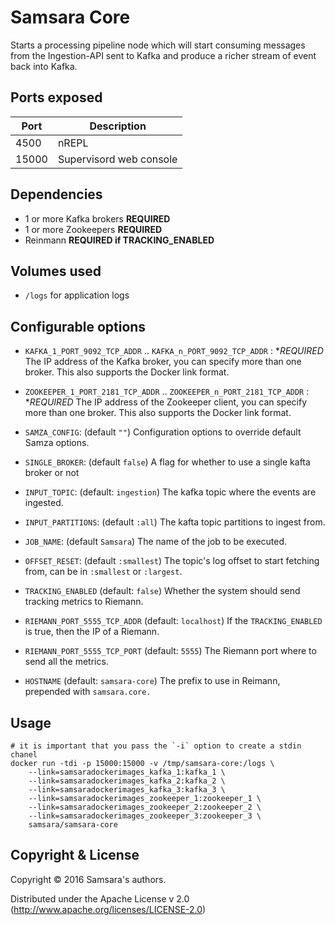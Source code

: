 # Samsara Core

Starts a processing pipeline node which will start consuming messages from the Ingestion-API sent to Kafka and produce a richer stream of event back into Kafka.

## Ports exposed

| Port  | Description             |
|-------|-------------------------|
| 4500  | nREPL                   |
| 15000 | Supervisord web console |



## Dependencies
  - 1 or more Kafka brokers **REQUIRED**
  - 1 or more Zookeepers **REQUIRED**
  - Reinmann **REQUIRED if TRACKING_ENABLED**

## Volumes used

*  `/logs` for application logs


## Configurable options

* `KAFKA_1_PORT_9092_TCP_ADDR` .. `KAFKA_n_PORT_9092_TCP_ADDR` : **REQUIRED*
The IP address of the Kafka broker, you can specify more than one broker.
This also supports the Docker link format.

* `ZOOKEEPER_1_PORT_2181_TCP_ADDR` .. `ZOOKEEPER_n_PORT_2181_TCP_ADDR` : **REQUIRED*
The IP address of the Zookeeper client, you can specify more than one broker.
This also supports the Docker link format.

* `SAMZA_CONFIG`: (default `""`)
Configuration options to override default Samza options.

* `SINGLE_BROKER`: (default `false`)
A flag for whether to use a single kafta broker or not

* `INPUT_TOPIC`: (default: `ingestion`)
The kafka topic where the events are ingested.

* `INPUT_PARTITIONS`: (default `:all`)
The kafta topic partitions to ingest from.

* `JOB_NAME`: (default `Samsara`)
The name of the job to be executed.

* `OFFSET_RESET`: (default `:smallest`)
The topic's log offset to start fetching from, can be in `:smallest` or `:largest`.

* `TRACKING_ENABLED` (default: `false`)
Whether the system should send tracking metrics to Riemann.

* `RIEMANN_PORT_5555_TCP_ADDR` (default: `localhost`)
If the `TRACKING_ENABLED` is true, then the IP of a Riemann.

* `RIEMANN_PORT_5555_TCP_PORT` (default: `5555`)
The Riemann port where to send all the metrics.

* `HOSTNAME` (default: `samsara-core`)
The prefix to use in Reimann, prepended with `samsara.core.`

## Usage

```
# it is important that you pass the `-i` option to create a stdin chanel
docker run -tdi -p 15000:15000 -v /tmp/samsara-core:/logs \
	--link=samsaradockerimages_kafka_1:kafka_1 \
	--link=samsaradockerimages_kafka_2:kafka_2 \
	--link=samsaradockerimages_kafka_3:kafka_3 \
	--link=samsaradockerimages_zookeeper_1:zookeeper_1 \
	--link=samsaradockerimages_zookeeper_2:zookeeper_2 \
	--link=samsaradockerimages_zookeeper_3:zookeeper_3 \
	samsara/samsara-core
```

## Copyright & License

Copyright © 2016 Samsara's authors.

Distributed under the Apache License v 2.0 (http://www.apache.org/licenses/LICENSE-2.0)
